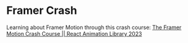# Framer Crash

Learning about Framer Motion through this crash course: [The Framer Motion Crash Course || React Animation Library 2023](https://www.youtube.com/watch?v=znbCa4Rr054&ab_channel=TomIsLoading)
